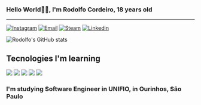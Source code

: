 ### Hello World🤙🏼, I'm Rodolfo Cordeiro, 18 years old
---
[![Instagram](https://img.shields.io/badge/Instagram-E4405F?style=for-the-badge&logo=instagram&logoColor=white)](https://www.instagram.com/scarpim.rodolfo/)
[![Email](https://img.shields.io/badge/Gmail-D14836?style=for-the-badge&logo=gmail&logoColor=white)](https://mail.google.com/mail/u/2/#inbox?compose=DmwnWrRlRHtLdRDThGDXnJcNBCnNBJztjRBPSvrDWPDvdnspjQcpCwFVGLkTRWxggKcKLRGVnctL)
[![Steam](https://img.shields.io/badge/Steam-000000?style=for-the-badge&logo=steam&logoColor=white)](https://steamcommunity.com/id/rogidocelta/)
[![Linkedin](https://img.shields.io/badge/LinkedIn-0077B5?style=for-the-badge&logo=linkedin&logoColor=white)](https://www.linkedin.com/in/rodolfocordeiro/)

![Rodolfo's GitHub stats](https://github-readme-stats.vercel.app/api?username=dorfocordeiro&show_icons=true&theme=dracula)


## Tecnologies I'm learning

<div>
    <img src="https://img.shields.io/badge/HTML5-E34F26?style=for-the-badge&logo=html5&logoColor=white">
	<img src="https://img.shields.io/badge/CSS-239120?&style=for-the-badge&logo=css3&logoColor=white">
    	<img src="https://img.shields.io/badge/JavaScript-F7DF1E?style=for-the-badge&logo=javascript&logoColor=black">
    <img src="https://img.shields.io/badge/Python-3776AB?style=for-the-badge&logo=python&logoColor=white">
	<img src="https://img.shields.io/badge/Java-ED8B00?style=for-the-badge&logo=openjdk&logoColor=white">
</div>

### I'm studying Software Engineer in UNIFIO, in Ourinhos, São Paulo
